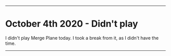 
***

# October 4th 2020 - Didn't play

I didn't play Merge Plane today. I took a break from it, as I didn't have the time.

***
